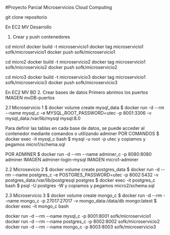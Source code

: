 #Proyecto Parcial Microservicios Cloud Computing


git clone repositorio

En EC2 MV Desarrollo
1. Crear y push contenedores

cd micro1
docker build -t microservicio1
docker tag microservicio1 sofk/microservicio1
docker push sofk/microservicio1

cd micro2
docker build -t microservicio2
docker tag microservicio1 sofk/microservicio2
docker push sofk/microservicio2

cd micro3
docker build -t microservicio3
docker tag microservicio1 sofk/microservicio3
docker push sofk/microservicio3

En EC2 MV BD
2. Crear bases de datos
Primero abrimos los puertos
IMAGEN mvDB-puertos

2.1 Microservicio 1
$ docker volume create mysql_data
$ docker run -d --rm --name mysql_c -e MYSQL_ROOT_PASSWORD=utec -p 8001:3306 -v mysql_data:/var/lib/mysql mysql:8.0

Para definir las tablas en cada base de datos, se puede acceder al contenedor mediante comandos o utilizando adminer
POR COMANDOS
$ docker exec -it mysql_c bash
$ mysql -u root -p
utec
y copiamos y pegamos micro1/schema.sql

POR ADMINER 
$ docker run -d --rm --name adminer_c -p 8080:8080 adminer
IMAGEN adminer-login-mysql
IMAGEN micro1-adminer

2.2 Microsevicio 2
$ docker volume create postgres_data
$ docker run -d --rm --name postgres_c -e POSTGRES_PASSWORD=utec -p 8002:5432 -v postgres_data:/var/lib/postgresql postgres
$ docker exec -it postgres_c bash
$ psql -U postgres -W
y copiamos y pegamos micro2/schema.sql

2.3 Microservicio 3
$ docker volume create mongo_c
$ docker run -d --rm --name mongo_c -p 27017:27017 -v mongo_data:/data/db mongo:latest
$ docker exec -it mongo_c bash


docker run -d --rm --name mysql_c -p 8001:8001 sofk/microservicio1
docker run -d --rm --name postgres_c -p 8002:8002 sofk/microservicio2
docker run -d --rm --name mongo_c -p 8003:8003 sofk/microservicio3
